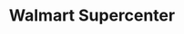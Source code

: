 ---
title: "Walmart Supercenter"
url: /macon/walmart-supercenter-gray-highway/
shop: supermarket
---